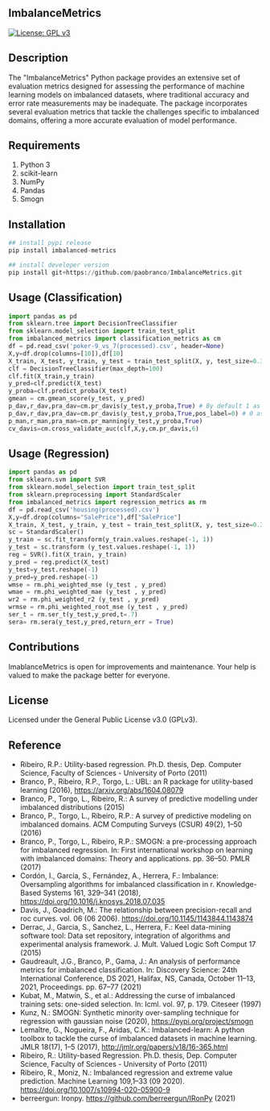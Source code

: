 ## ImbalanceMetrics

[![License: GPL v3](https://img.shields.io/badge/License-GPLv3-blue.svg)](https://www.gnu.org/licenses/gpl-3.0)

## Description
The "ImbalanceMetrics" Python package provides an extensive set of evaluation metrics designed for assessing the performance of machine learning models on imbalanced datasets, where traditional accuracy and error rate measurements may be inadequate. The package incorporates several evaluation metrics that tackle the challenges specific to imbalanced domains, offering a more accurate evaluation of model performance.
<br>

## Requirements
1. Python 3
2. scikit-learn
3. NumPy
4. Pandas
5. Smogn

## Installation
```python
## install pypi release
pip install imbalanced-metrics

## install developer version
pip install git+https://github.com/paobranco/ImbalanceMetrics.git
```

## Usage (Classification)
```python
import pandas as pd
from sklearn.tree import DecisionTreeClassifier
from sklearn.model_selection import train_test_split
from imbalanced_metrics import classification_metrics as cm
df = pd.read_csv('poker-9_vs_7(processed).csv', header=None)
X,y=df.drop(columns=[10]),df[10]
X_train, X_test, y_train, y_test = train_test_split(X, y, test_size=0.33)
clf = DecisionTreeClassifier(max_depth=100)
clf.fit(X_train,y_train)
y_pred=clf.predict(X_test)
y_proba=clf.predict_proba(X_test)
gmean = cm.gmean_score(y_test, y_pred)
p_dav,r_dav,pra_dav=cm.pr_davis(y_test,y_proba,True) # By default 1 as positive
p_dav,r_dav,pra_dav=cm.pr_davis(y_test,y_proba,True,pos_label=0) # 0 as positive
p_man,r_man,pra_man=cm.pr_manning(y_test,y_proba,True)
cv_davis=cm.cross_validate_auc(clf,X,y,cm.pr_davis,6)
```

## Usage (Regression)
```python
import pandas as pd
from sklearn.svm import SVR
from sklearn.model_selection import train_test_split
from sklearn.preprocessing import StandardScaler
from imbalanced_metrics import regression_metrics as rm
df = pd.read_csv('housing(processed).csv')
X,y=df.drop(columns="SalePrice"),df["SalePrice"]
X_train, X_test, y_train, y_test = train_test_split(X, y, test_size=0.33)
sc = StandardScaler()
y_train = sc.fit_transform(y_train.values.reshape(-1, 1))
y_test = sc.transform (y_test.values.reshape(-1, 1))
reg = SVR().fit(X_train, y_train)
y_pred = reg.predict(X_test)
y_test=y_test.reshape(-1)
y_pred=y_pred.reshape(-1)
wmse = rm.phi_weighted_mse (y_test , y_pred)
wmae = rm.phi_weighted_mae (y_test , y_pred)
wr2 = rm.phi_weighted_r2 (y_test , y_pred)
wrmse = rm.phi_weighted_root_mse (y_test , y_pred) 
ser_t = rm.ser_t(y_test,y_pred,t=.7)
sera= rm.sera(y_test,y_pred,return_err = True)
```

## Contributions

ImablanceMetrics is open for improvements and maintenance. Your help is valued to make the package better for everyone.

## License

Licensed under the General Public License v3.0 (GPLv3).

## Reference

- Ribeiro, R.P.: Utility-based regression. Ph.D. thesis, Dep. Computer Science, Faculty of Sciences - University of Porto (2011)
- Branco, P., Ribeiro, R.P., Torgo, L.: UBL: an R package for utility-based learning (2016), https://arxiv.org/abs/1604.08079
- Branco, P., Torgo, L., Ribeiro, R.: A survey of predictive modelling under imbalanced distributions (2015)
- Branco, P., Torgo, L., Ribeiro, R.P.: A survey of predictive modeling on imbalanced domains. ACM Computing Surveys (CSUR) 49(2), 1–50 (2016)
- Branco, P., Torgo, L., Ribeiro, R.P.: SMOGN: a pre-processing approach for imbalanced regression. In: First international workshop on learning with imbalanced domains: Theory and applications. pp. 36–50. PMLR (2017)
- Cordón, I., García, S., Fernández, A., Herrera, F.: Imbalance: Oversampling algorithms for imbalanced classification in r. Knowledge-Based Systems 161, 329–341 (2018), https://doi.org/10.1016/j.knosys.2018.07.035
- Davis, J., Goadrich, M.: The relationship between precision-recall and roc curves. vol. 06 (06 2006). https://doi.org/10.1145/1143844.1143874
- Derrac, J., Garcia, S., Sanchez, L., Herrera, F.: Keel data-mining software tool: Data set repository, integration of algorithms and experimental analysis framework. J. Mult. Valued Logic Soft Comput 17 (2015)
- Gaudreault, J.G., Branco, P., Gama, J.: An analysis of performance metrics for imbalanced classification. In: Discovery Science: 24th International Conference, DS 2021, Halifax, NS, Canada, October 11–13, 2021, Proceedings. pp. 67–77 (2021)
- Kubat, M., Matwin, S., et al.: Addressing the curse of imbalanced training sets: one-sided selection. In: Icml. vol. 97, p. 179. Citeseer (1997)
- Kunz, N.: SMOGN: Synthetic minority over-sampling technique for regression with gaussian noise (2020), https://pypi.org/project/smogn
- Lemaître, G., Nogueira, F., Aridas, C.K.: Imbalanced-learn: A python toolbox to tackle the curse of imbalanced datasets in machine learning. JMLR 18(17), 1–5 (2017),  http://jmlr.org/papers/v18/16-365.html
- Ribeiro, R.: Utility-based Regression. Ph.D. thesis, Dep. Computer Science, Faculty of Sciences - University of Porto (2011)
- Ribeiro, R., Moniz, N.: Imbalanced regression and extreme value prediction. Machine Learning 109,1–33 (09 2020). https://doi.org/10.1007/s10994-020-05900-9
- berreergun: Ironpy. https://github.com/berreergun/IRonPy (2021)
